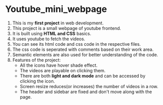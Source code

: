 # Youtube_mini_webpage
1. This is my **first project** in web development.
1. This project is a small webpage of youtube frontend.
1. It is built using **HTML and CSS** basics.
1. It uses youtube to fetch the videos.
1. You can see its html code and css code in the respective files.
1. The css code is seperated with comments based on their work area.
1. Semantic elements are also used for better understanding of the code.
1. Features of the project:
   * All the icons have hover shade effect.
   * The videos are playable on clicking them.
   * There are both **light and dark mode** and can be accessed by clicking the icon.
   * Screen resize reduces(or increases) the number of videos in a row.
   * The header and sidebar are fixed and don't move along with the page.
